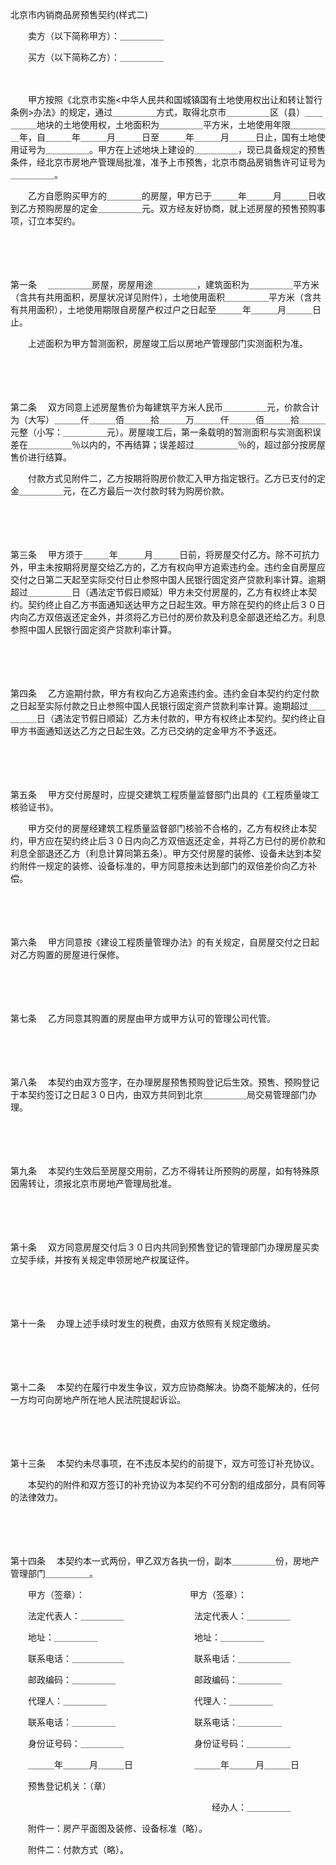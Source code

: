 



北京市内销商品房预售契约(样式二)



 

　　卖方（以下简称甲方）：＿＿＿＿＿

　　买方（以下简称乙方）：＿＿＿＿＿　　

　　

　　甲方按照《北京市实施&lt;中华人民共和国城镇国有土地使用权出让和转让暂行条例&gt;办法》的规定，通过＿＿＿＿＿方式，取得北京市＿＿＿＿＿区（县）＿＿＿＿＿地块的土地使用权，土地面积为＿＿＿＿＿平方米，土地使用年限＿＿＿＿＿年，自＿＿＿年＿＿＿月＿＿＿日至＿＿＿年＿＿＿月＿＿＿日止，国有土地使用证号为＿＿＿＿＿。甲方在上述地块上建设的＿＿＿＿＿，现已具备规定的预售条件，经北京市房地产管理局批准，准予上市预售，北京市商品房销售许可证号为＿＿＿＿＿。

　　乙方自愿购买甲方的＿＿＿＿的房屋，甲方已于＿＿＿年＿＿＿月＿＿＿日收到乙方预购房屋的定金＿＿＿＿＿元。双方经友好协商，就上述房屋的预售预购事项，订立本契约。

　　

　　

第一条
　＿＿＿＿＿房屋，房屋用途＿＿＿＿＿，建筑面积为＿＿＿＿＿平方米（含共有共用面积，房屋状况详见附件），土地使用面积＿＿＿＿＿平方米（含共有共用面积），土地使用期限自房屋产权过户之日起至＿＿＿年＿＿＿月＿＿＿日止。

　　上述面积为甲方暂测面积，房屋竣工后以房地产管理部门实测面积为准。

　　

　　

第二条
　双方同意上述房屋售价为每建筑平方米人民币＿＿＿＿＿元，价款合计为（大写）＿＿＿仟＿＿＿佰＿＿＿拾＿＿＿万＿＿＿仟＿＿＿佰＿＿＿拾＿＿＿元整（小写：＿＿＿＿＿元）。房屋竣工后，第一条载明的暂测面积与实测面积误差在＿＿＿＿＿％以内的，不再结算；误差超过＿＿＿＿＿％的，超过部分按房屋售价进行结算。

　　付款方式见附件二，乙方按期将购房价款汇入甲方指定银行。乙方已支付的定金＿＿＿＿＿元，在乙方最后一次付款时转为购房价款。

　　

　　

第三条
　甲方须于＿＿＿年＿＿＿月＿＿＿日前，将房屋交付乙方。除不可抗力外，甲主未按期将房屋交给乙方的，乙方有权向甲方追索违约金。违约金自房屋应交付之日第二天起至实际交付日止参照中国人民银行固定资产贷款利率计算。逾期超过＿＿＿＿＿日（遇法定节假日顺延）甲方未交付房屋的，乙方有权终止本契约。契约终止自乙方书面通知送达甲方之日起生效。甲方除在契约的终止后３０日内向乙方双倍返还定金外，并须将乙方已付的房价款及利息全部退还给乙方。利息参照中国人民银行固定资产贷款利率计算。

　　

　　

第四条
　乙方逾期付款，甲方有权向乙方追索违约金。违约金自本契约约定付款之日起至实际付款之日止参照中国人民银行固定资产贷款利率计算。逾期超过＿＿＿＿＿日（遇法定节假日顺延）乙方未付款的，甲方有权终止本契约。契约终止自甲方书面通知送达乙方之日起生效。乙方已交纳的定金甲方不予返还。

　　

　　

第五条
　甲方交付房屋时，应提交建筑工程质量监督部门出具的《工程质量竣工核验证书》。

　　甲方交付的房屋经建筑工程质量监督部门核验不合格的，乙方有权终止本契约，甲方应在契约终止后３０日内向乙方双倍返还定金，并将乙方已付的房价款和利息全部退还乙方（利息计算同第五条）。甲方交付房屋的装修、设备未达到本契约附件一规定的装修、设备标准的，甲方同意按未达到部门的双倍差价向乙方补偿。

　　

　　

第六条
　甲方同意按《建设工程质量管理办法》的有关规定，自房屋交付之日起对乙方购置的房屋进行保修。

　　

　　

第七条
　乙方同意其购置的房屋由甲方或甲方认可的管理公司代管。

　　

　　

第八条
　本契约由双方签字，在办理房屋预售预购登记后生效。预售、预购登记于本契约签订之日起３０日内，由双方共同到北京＿＿＿＿＿局交易管理部门办理。

　　

　　

第九条
　本契约生效后至房屋交用前，乙方不得转让所预购的房屋，如有特殊原因需转让，须报北京市房地产管理局批准。

　　

　　

第十条
　双方同意房屋交付后３０日内共同到预售登记的管理部门办理房屋买卖立契手续，并按有关规定申领房地产权属证件。

　　

　　

第十一条
　办理上述手续时发生的税费，由双方依照有关规定缴纳。

　　

　　

第十二条
　本契约在履行中发生争议，双方应协商解决。协商不能解决的，任何一方均可向房地产所在地人民法院提起诉讼。

　　

　　

第十三条
　本契约未尽事项，在不违反本契约的前提下，双方可签订补充协议。

　　本契约的附件和双方签订的补充协议为本契约不可分割的组成部分，具有同等的法律效力。

　　

　　

第十四条
　本契约本一式两份，甲乙双方各执一份，副本＿＿＿＿＿份，房地产管理部门＿＿＿＿＿。　　

　　甲方（签章）：　　　　　　　　　　　　甲方（签章）：　　　　　

　　法定代表人：＿＿＿＿＿　　　　　　　　法定代表人：＿＿＿＿＿　

　　地址：＿＿＿＿＿　　　　　　　　　　　地址：＿＿＿＿＿　　　　

　　联系电话：＿＿＿＿＿＿　　　　　　　　联系电话：＿＿＿＿＿＿　

　　邮政编码：＿＿＿＿＿　　　　　　　　　邮政编码：＿＿＿＿＿　　

　　代理人：＿＿＿＿＿　　　　　　　　　　代理人：＿＿＿＿＿　　　

　　联系电话：＿＿＿＿＿　　　　　　　　　联系电话：＿＿＿＿＿　　

　　身份证号码：＿＿＿＿＿　　　　　　　　身份证号码：＿＿＿＿＿　

　　＿＿＿年＿＿＿月＿＿＿日　　　　　　　＿＿＿年＿＿＿月＿＿＿日　　　　　　　　　　　　　　　　　　　　　　　　　　

　　预售登记机关：（章）

　　　　　　　　　　　　　　　　　　　　　　　经办人：＿＿＿＿＿　　

　　附件一：房产平面图及装修、设备标准（略）。

　　附件二：付款方式（略）。